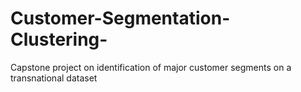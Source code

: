 # Customer-Segmentation-Clustering-
Capstone project on identification of major customer segments on a transnational dataset
